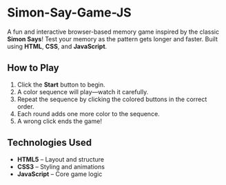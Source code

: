 # Simon-Say-Game-JS


A fun and interactive browser-based memory game inspired by the classic **Simon Says**! Test your memory as the pattern gets longer and faster. Built using **HTML**, **CSS**, and **JavaScript**.

## How to Play

1. Click the **Start** button to begin.
2. A color sequence will play—watch it carefully.
3. Repeat the sequence by clicking the colored buttons in the correct order.
4. Each round adds one more color to the sequence.
5. A wrong click ends the game!


## Technologies Used

- **HTML5** – Layout and structure
- **CSS3** – Styling and animations
- **JavaScript** – Core game logic


